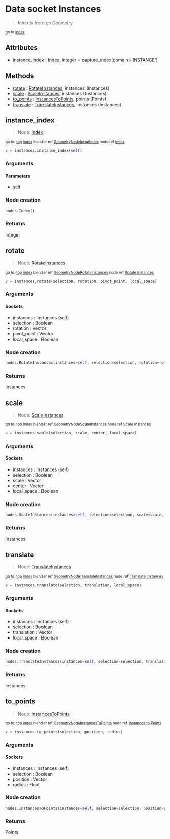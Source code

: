 
# Data socket Instances

> Inherits from gn.Geometry
  
<sub>go to [index](/docs/index.md)</sub>



## Attributes

- [instance_index](#instance_index) : [Index](docs/nodes/Index.md), Integer = capture_index(domain='INSTANCE')

## Methods

- [rotate](#rotate) : [RotateInstances](docs/nodes/RotateInstances.md), instances (Instances)
- [scale](#scale) : [ScaleInstances](docs/nodes/ScaleInstances.md), instances (Instances)
- [to_points](#to_points) : [InstancesToPoints](docs/nodes/InstancesToPoints.md), points (Points)
- [translate](#translate) : [TranslateInstances](docs/nodes/TranslateInstances.md), instances (Instances)

## instance_index

> Node: [Index](docs/nodes/Index.md)
  
<sub>go to: [top](#data-socket-instances) [index](/docs/index.md)
blender ref [GeometryNodeInputIndex](https://docs.blender.org/api/current/bpy.types.GeometryNodeInputIndex.html)
node ref [Index](https://docs.blender.org/manual/en/latest/modeling/geometry_nodes/material/index.html) </sub>

```python
v = instances.instance_index(self)
```

### Arguments


#### Parameters

- self

### Node creation

```python
nodes.Index()
```

### Returns

Integer


## rotate

> Node: [RotateInstances](docs/nodes/RotateInstances.md)
  
<sub>go to: [top](#data-socket-instances) [index](/docs/index.md)
blender ref [GeometryNodeRotateInstances](https://docs.blender.org/api/current/bpy.types.GeometryNodeRotateInstances.html)
node ref [Rotate Instances](https://docs.blender.org/manual/en/latest/modeling/geometry_nodes/material/rotate_instances.html) </sub>

```python
v = instances.rotate(selection, rotation, pivot_point, local_space)
```

### Arguments


#### Sockets

- instances : Instances (self)
- selection : Boolean
- rotation : Vector
- pivot_point : Vector
- local_space : Boolean

### Node creation

```python
nodes.RotateInstances(instances=self, selection=selection, rotation=rotation, pivot_point=pivot_point, local_space=local_space)
```

### Returns

Instances


## scale

> Node: [ScaleInstances](docs/nodes/ScaleInstances.md)
  
<sub>go to: [top](#data-socket-instances) [index](/docs/index.md)
blender ref [GeometryNodeScaleInstances](https://docs.blender.org/api/current/bpy.types.GeometryNodeScaleInstances.html)
node ref [Scale Instances](https://docs.blender.org/manual/en/latest/modeling/geometry_nodes/material/scale_instances.html) </sub>

```python
v = instances.scale(selection, scale, center, local_space)
```

### Arguments


#### Sockets

- instances : Instances (self)
- selection : Boolean
- scale : Vector
- center : Vector
- local_space : Boolean

### Node creation

```python
nodes.ScaleInstances(instances=self, selection=selection, scale=scale, center=center, local_space=local_space)
```

### Returns

Instances


## translate

> Node: [TranslateInstances](docs/nodes/TranslateInstances.md)
  
<sub>go to: [top](#data-socket-instances) [index](/docs/index.md)
blender ref [GeometryNodeTranslateInstances](https://docs.blender.org/api/current/bpy.types.GeometryNodeTranslateInstances.html)
node ref [Translate Instances](https://docs.blender.org/manual/en/latest/modeling/geometry_nodes/material/translate_instances.html) </sub>

```python
v = instances.translate(selection, translation, local_space)
```

### Arguments


#### Sockets

- instances : Instances (self)
- selection : Boolean
- translation : Vector
- local_space : Boolean

### Node creation

```python
nodes.TranslateInstances(instances=self, selection=selection, translation=translation, local_space=local_space)
```

### Returns

Instances


## to_points

> Node: [InstancesToPoints](docs/nodes/InstancesToPoints.md)
  
<sub>go to: [top](#data-socket-instances) [index](/docs/index.md)
blender ref [GeometryNodeInstancesToPoints](https://docs.blender.org/api/current/bpy.types.GeometryNodeInstancesToPoints.html)
node ref [Instances to Points](https://docs.blender.org/manual/en/latest/modeling/geometry_nodes/material/instances_to_points.html) </sub>

```python
v = instances.to_points(selection, position, radius)
```

### Arguments


#### Sockets

- instances : Instances (self)
- selection : Boolean
- position : Vector
- radius : Float

### Node creation

```python
nodes.InstancesToPoints(instances=self, selection=selection, position=position, radius=radius)
```

### Returns

Points

